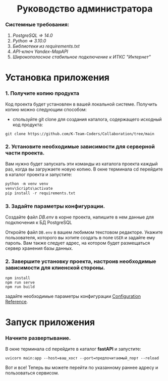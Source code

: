 
<h1 align="center">Руководство администратора</h1>

### Системные требования:
1) *PostgreSQL => 14.0*
2) *Python => 3.10.0*
3) *Библиотеки из requirements.txt*
4) *API-ключ Yandex-MapAPI*
5) *Широкополосное стабильное подключение к ИТКС "Интернет"*

# Установка приложения

### 1. Получите копию продукта
Код проекта будет установлен в вашей локальной системе. Получить копию можно следующим способом:
* спользуйте git clone для создания каталога, содержащего исходный код продукта:

`git clone https://github.com/K-Team-Coders/Collaboration/tree/main`

### 2. Установите необходимые зависимости для серверной части проекта.

Вам нужно будет запускать эти команды из каталога проекта каждый раз, когда вы загружаете новую копию. В окне терминала cd перейдите в каталог проекта и запустите:

```python
python -m venv venv
venv\Scripts\activate
pip install -r requirements.txt
```

### 3. Задайте параметры конфигурации.

Создайте файл *DB.env* в корне проекта, напишите в нем данные для подключения к БД PostgreSQL

Откройте файл `DB.env` в вашем любимом текстовом редакторе. Укажите пользователя, которого вы хотите создать в поле `USER` и задайте ему пароль. Вам также следует адрес, на котором будет размещаться сервер хранения базы данных.


### 2. Завершите установку проекта, настроив необходимые зависимости для клиенской стороны.
```
npm install
npm run serve
npm run build
```
задайте необходимые параметры конфигурации [Configuration Reference](https://cli.vuejs.org/config/).

# Запуск приложения

### Начните развертывание.

В окне терминала cd перейдите в каталог **fastAPI** и запустите:

`uvicorn main:app --host=ваш_хост --port=предпочитаемый_порт --reload`

Вот и все! Теперь вы можете перейти по указанному раннее адресу и пользоваться сервисом. 
